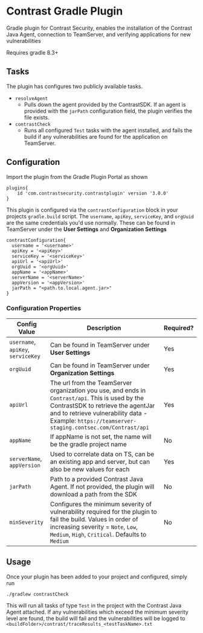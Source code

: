 # Contrast Gradle Plugin

Gradle plugin for Contrast Security, enables the installation of the Contrast Java Agent, connection to TeamServer, and verifying applications for new vulnerabilities

Requires gradle 8.3+


## Tasks
The plugin has configures two publicly available tasks.
- `resolveAgent`
  - Pulls down the agent provided by the ContrastSDK. If an agent is provided with the `jarPath` configuration field, the plugin verifies the file exists.
- `contrastCheck`
  - Runs all configured `Test` tasks with the agent installed, and fails the build if any vulnerabilities are found for the application on TeamServer.

    
## Configuration 
Import the plugin from the Gradle Plugin Portal as shown
```shell 
plugins{
    id 'com.contrastsecurity.contrastplugin' version '3.0.0'
}
```

This plugin is configured via the `contrastConfiguration` block in your projects `gradle.build` script. The `username`, `apiKey`, `serviceKey`, and `orgUuid` are the same credentials you'd use normally. These can be found in TeamServer under the **User Settings** and **Organization Settings**
 
```shell
contrastConfiguration{
  username = '<username>'
  apiKey = '<apiKey>'
  serviceKey = '<serviceKey>'
  apiUrl = '<apiUrl>'
  orgUuid = '<orgUuid>'
  appName = '<appName>'
  serverName = '<serverName>'
  appVersion = '<appVersion>'
  jarPath = "<path.to.local.agent.jar>"
}
```

### Configuration Properties

| Config Value                       | Description                                                                                                                                                                                                                                | Required? |
|------------------------------------|--------------------------------------------------------------------------------------------------------------------------------------------------------------------------------------------------------------------------------------------|-----------|
| `username`, `apiKey`, `serviceKey` | Can be found in TeamServer under **User Settings**                                                                                                                                                                                         | Yes       |
| `orgUuid`                          | Can be found in TeamServer under **Organization Settings**                                                                                                                                                                                 | Yes       |
| `apiUrl`                           | The url from the TeamServer organization you use, and ends in `Contrast/api`. This is used by the ContrastSDK to retrieve the agentJar and to retrieve vulnerability data - Example: `https://teamserver-staging.contsec.com/Contrast/api` | Yes       |
| `appName`                          | If appName is not set, the name will be the gradle project name                                                                                                                                                                            | No        |
| `serverName`, `appVersion`         | Used to correlate data on TS, can be an existing app and server, but can also be new values for each                                                                                                                                       | Yes       |
| `jarPath`                          | Path to a provided Contrast Java Agent. If not provided, the plugin will download a path from the SDK                                                                                                                                      | No        |
| `minSeverity`                      | Configures the minimum severity of vulnerability required for the plugin to fail the build. Values in order of increasing severity = `Note`, `Low`, `Medium`, `High`, `Critical`. Defaults to `Medium`                                     | No        |



## Usage
Once your plugin has been added to your project and configured, simply run
```shell
./gradlew contrastCheck  
```
This will run all tasks of type `Test` in the project with the Contrast Java Agent attached. If any vulnerabilities which exceed the minimum severity level are found, the build will fail and the vulnerabilities will be logged to `<buildFolder>/contrast/traceResults_<testTaskName>.txt`
